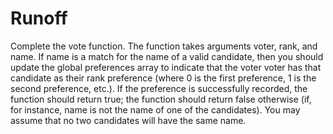 # Runoff
Complete the vote function.  The function takes arguments voter, rank, and name. If name is a match for the name of a valid candidate, then you should update the global preferences array to indicate that the voter voter has that candidate as their rank preference (where 0 is the first preference, 1 is the second preference, etc.). If the preference is successfully recorded, the function should return true; the function should return false otherwise (if, for instance, name is not the name of one of the candidates). You may assume that no two candidates will have the same name.
